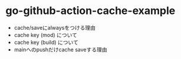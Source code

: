 # go-github-action-cache-example

- cache/saveにalwaysをつける理由
- cache key (mod) について
- cache key (build) について
- mainへのpushだけcache saveする理由
